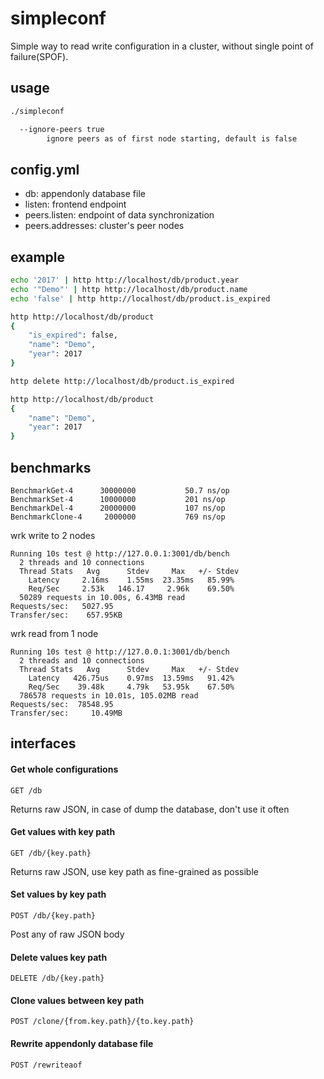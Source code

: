 # simpleconf

Simple way to read write configuration in a cluster, without single point of failure(SPOF).

## usage

```bash
./simpleconf

  --ignore-peers true
        ignore peers as of first node starting, default is false
```

## config.yml

- db: appendonly database file
- listen: frontend endpoint
- peers.listen: endpoint of data synchronization
- peers.addresses: cluster's peer nodes

## example

```bash
echo '2017' | http http://localhost/db/product.year
echo '"Demo"' | http http://localhost/db/product.name
echo 'false' | http http://localhost/db/product.is_expired

http http://localhost/db/product
{
    "is_expired": false, 
    "name": "Demo", 
    "year": 2017
}

http delete http://localhost/db/product.is_expired

http http://localhost/db/product
{
    "name": "Demo", 
    "year": 2017
}
```

## benchmarks

```
BenchmarkGet-4      30000000           50.7 ns/op
BenchmarkSet-4      10000000           201 ns/op
BenchmarkDel-4      20000000           107 ns/op
BenchmarkClone-4     2000000           769 ns/op
```

wrk write to 2 nodes

```
Running 10s test @ http://127.0.0.1:3001/db/bench
  2 threads and 10 connections
  Thread Stats   Avg      Stdev     Max   +/- Stdev
    Latency     2.16ms    1.55ms  23.35ms   85.99%
    Req/Sec     2.53k   146.17     2.96k    69.50%
  50289 requests in 10.00s, 6.43MB read
Requests/sec:   5027.95
Transfer/sec:    657.95KB
```

wrk read from 1 node

```
Running 10s test @ http://127.0.0.1:3001/db/bench
  2 threads and 10 connections
  Thread Stats   Avg      Stdev     Max   +/- Stdev
    Latency   426.75us    0.97ms  13.59ms   91.42%
    Req/Sec    39.48k     4.79k   53.95k    67.50%
  786578 requests in 10.01s, 105.02MB read
Requests/sec:  78548.95
Transfer/sec:     10.49MB
```

## interfaces

#### Get whole configurations

`GET /db`

Returns raw JSON, in case of dump the database, don't use it often

#### Get values with key path

`GET /db/{key.path}`

Returns raw JSON, use key path as fine-grained as possible

#### Set values by key path

`POST /db/{key.path}`

Post any of raw JSON body

#### Delete values key path

`DELETE /db/{key.path}`

#### Clone values between key path

`POST /clone/{from.key.path}/{to.key.path}`

#### Rewrite appendonly database file

`POST /rewriteaof`
